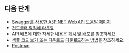 ## <a name="next-steps"></a>다음 단계

* [Swagger를 사용한 ASP.NET Web API 도움말 페이지](xref:tutorials/web-api-help-pages-using-swagger)
* [컨트롤러 작업에 라우팅](xref:mvc/controllers/routing)
* API 배포에 대한 자세한 내용은 [게시 및 배포](xref:publishing/index)를 참조하세요.
* [샘플 코드 보기 또는 다운로드](https://github.com/aspnet/Docs/tree/master/aspnetcore/tutorials/first-web-api/sample) [다운로드하는 방법](xref:tutorials/index#how-to-download-a-sample)을 참조하세요.
* [Postman](https://www.getpostman.com/)
